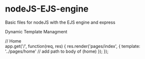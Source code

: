 # nodeJS-EJS-engine
Basic files for nodeJS with the EJS engine and express

Dynamic Template Managment 

// Home  
app.get('/', function(req, res) {
    res.render('pages/index', {
    	template: '../pages/home' // add path to body of (home)
    });
});
